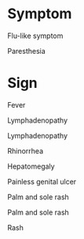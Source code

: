 
# Symptom

Flu-like symptom

Paresthesia

# Sign

Fever

Lymphadenopathy

Lymphadenopathy

Rhinorrhea

Hepatomegaly

Painless genital ulcer

Palm and sole rash

Palm and sole rash

Rash
